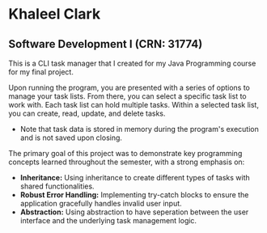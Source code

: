 # Khaleel Clark
## Software Development I (CRN: 31774)
This is a CLI task manager that I created for my Java Programming course for my final project.

Upon running the program, you are presented with a series of options to manage your task lists. From there, you can select a specific task list to work with. 
Each task list can hold multiple tasks. Within a selected task list, you can create, read, update, and delete tasks. 
* Note that task data is stored in memory during the program's execution and is not saved upon closing.

The primary goal of this project was to demonstrate key programming concepts learned throughout the semester, with a strong emphasis on:

* **Inheritance:** Using inheritance to create different types of tasks with shared functionalities.
* **Robust Error Handling:** Implementing try-catch blocks to ensure the application gracefully handles invalid user input.
* **Abstraction:** Using abstraction to have seperation between the user interface and the underlying task management logic.
